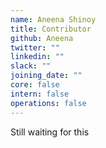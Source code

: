 ```yaml
---
name: Aneena Shinoy
title: Contributor
github: Aneena
twitter: ""
linkedin: ""
slack: ""
joining_date: ""
core: false
intern: false
operations: false
---
```


Still waiting for this
